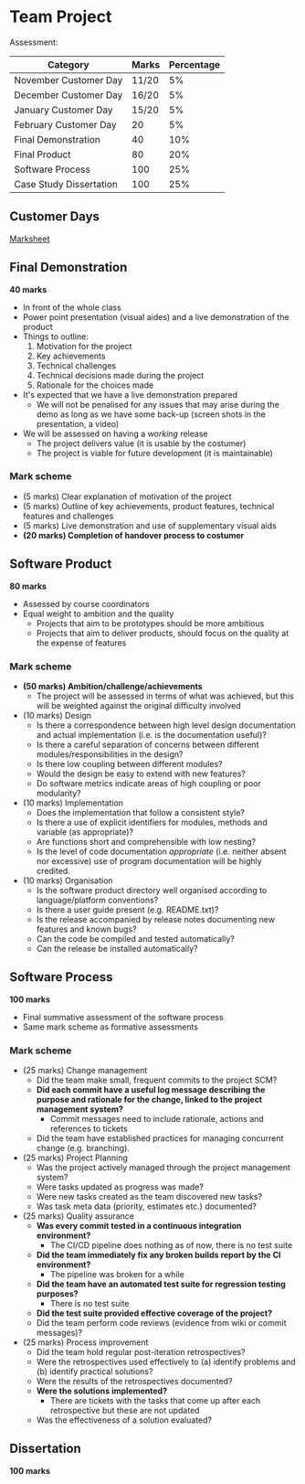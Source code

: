 # Team Project

Assessment:

| Category                | Marks | Percentage |
| ----------------------- | ----- | ---------- |
| November Customer Day   | 11/20 | 5%         |
| December Customer Day   | 16/20 | 5%         |
| January Customer Day    | 15/20 | 5%         |
| February Customer Day   | 20    | 5%         |
| Final Demonstration     | 40    | 10%        |
| Final Product           | 80    | 20%        |
| Software Process        | 100   | 25%        |
| Case Study Dissertation | 100   | 25%        |

## Customer Days

[Marksheet](www.google.com)

## Final Demonstration

**40 marks**

- In front of the whole class
- Power point presentation (visual aides) and a live demonstration of the product
- Things to outline:
  1.  Motivation for the project
  2.  Key achievements
  3.  Technical challenges
  4.  Technical decisions made during the project
  5.  Rationale for the choices made
- It's expected that we have a live demonstration prepared
  - We will not be penalised for any issues that may arise during the demo as long as we have some back-up (screen shots in the presentation, a video)
- We will be assessed on having a _working_ release
  - The project delivers value (it is usable by the costumer)
  - The project is viable for future development (it is maintainable)

### Mark scheme

- (5 marks) Clear explanation of motivation of the project
- (5 marks) Outline of key achievements, product features, technical features and challenges
- (5 marks) Live demonstration and use of supplementary visual aids
- **(20 marks) Completion of handover process to costumer**

## Software Product

**80 marks**

- Assessed by course coordinators
- Equal weight to ambition and the quality
  - Projects that aim to be prototypes should be more ambitious
  - Projects that aim to deliver products, should focus on the quality at the expense of features

### Mark scheme

- **(50 marks) Ambition/challenge/achievements**
  - The project will be assessed in terms of what was achieved, but this will be weighted against the original difficulty involved
- (10 marks) Design
  - Is there a correspondence between high level design documentation and actual implementation (i.e. is the documentation useful)?
  - Is there a careful separation of concerns between different modules/responsibilities in the design?
  - Is there low coupling between different modules?
  - Would the design be easy to extend with new features?
  - Do software metrics indicate areas of high coupling or poor modularity?
- (10 marks) Implementation
  - Does the implementation that follow a consistent style?
  - Is there a use of explicit identifiers for modules, methods and variable (as appropriate)?
  - Are functions short and comprehensible with low nesting?
  - Is the level of code documentation _appropriate_ (i.e. neither absent nor excessive) use of program documentation will be highly credited.
- (10 marks) Organisation
  - Is the software product directory well organised according to language/platform conventions?
  - Is there a user guide present (e.g. README.txt)?
  - Is the release accompanied by release notes documenting new features and known bugs?
  - Can the code be compiled and tested automatically?
  - Can the release be installed automatically?

## Software Process

**100 marks**

- Final summative assessment of the software process
- Same mark scheme as formative assessments

### Mark scheme

- (25 marks) Change management
  - Did the team make small, frequent commits to the project SCM?
  - **Did each commit have a useful log message describing the purpose and rationale for the change, linked to the project management system?**
    - Commit messages need to include rationale, actions and references to tickets
  - Did the team have established practices for managing concurrent change (e.g. branching).
- (25 marks) Project Planning
  - Was the project actively managed through the project management system?
  - Were tasks updated as progress was made?
  - Were new tasks created as the team discovered new tasks?
  - Was task meta data (priority, estimates etc.) documented?
- (25 marks) Quality assurance
  - **Was every commit tested in a continuous integration environment?**
    - The CI/CD pipeline does nothing as of now, there is no test suite
  - **Did the team immediately fix any broken builds report by the CI environment?**
    - The pipeline was broken for a while
  - **Did the team have an automated test suite for regression testing purposes?**
    - There is no test suite
  - **Did the test suite provided effective coverage of the project?**
  - Did the team perform code reviews (evidence from wiki or commit messages)?
- (25 marks) Process improvement
  - Did the team hold regular post-iteration retrospectives?
  - Were the retrospectives used effectively to (a) identify problems and (b) identify practical solutions?
  - Were the results of the retrospectives documented?
  - **Were the solutions implemented?**
    - There are tickets with the tasks that come up after each retrospective but these are not updated
  - Was the effectiveness of a solution evaluated?

## Dissertation

**100 marks**
